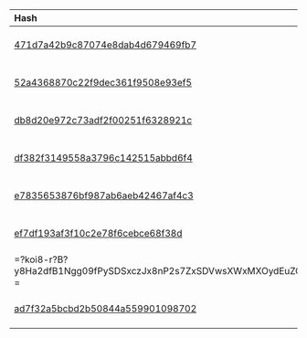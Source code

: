 |Hash|Type|Family|First_Seen|Name|
|:--|:--|:--|:--|:--|
|[471d7a42b9c87074e8dab4d679469fb7](https://www.virustotal.com/gui/file/471d7a42b9c87074e8dab4d679469fb7)|Win32 EXE|Athena|2019-08-30 11:33:54|Завершена дипломатическая миссия Посла Казахстана в Кыргызстане (29082019).exe|
|[52a4368870c22f9dec361f9508e93ef5](https://www.virustotal.com/gui/file/52a4368870c22f9dec361f9508e93ef5)|Win32 EXE||2019-03-27 05:42:55|dttcodexgigas.4264e92de9b775fd34df05a6fd0cf49d2ca64dce|
|[db8d20e972c73adf2f00251f6328921c](https://www.virustotal.com/gui/file/db8d20e972c73adf2f00251f6328921c)|Win32 EXE||2019-03-27 02:27:29|db8d20e972c73adf2f00251f6328921c.virus|
|[df382f3149558a3796c142515abbd6f4](https://www.virustotal.com/gui/file/df382f3149558a3796c142515abbd6f4)|Win32 EXE||2019-02-12 15:22:39|Blue Wireless|
|[e7835653876bf987ab6aeb42467af4c3](https://www.virustotal.com/gui/file/e7835653876bf987ab6aeb42467af4c3)|Win32 EXE||2018-11-06 09:09:50|taskhost.exe|
|[ef7df193af3f10c2e78f6cebce68f38d](https://www.virustotal.com/gui/file/ef7df193af3f10c2e78f6cebce68f38d)|DOC||2018-03-13 11:37:10|=?koi8-r?B?9yDrwdrByNPUwc7FIMfP09PM1dbB3cnNINrB0NLF3cXOzyDP1MvS2dTPINDP?= =?koi8-r?B?y8Ha2dfB1Ngg09fPySDSxczJx8nP2s7ZxSDVwsXWxMXOydEuZG9j?=|
|[ad7f32a5bcbd2b50844a559901098702](https://www.virustotal.com/gui/file/ad7f32a5bcbd2b50844a559901098702)|Win32 EXE|dynamer|2016-06-20 01:09:44|taskmgs.exe|
